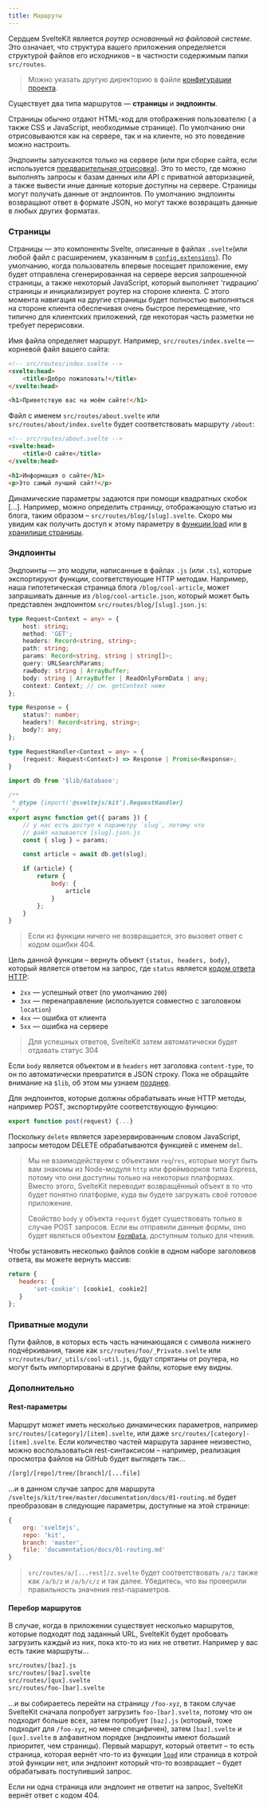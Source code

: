 ```yaml
---
title: Маршруты
---
```


Сердцем SvelteKit является _роутер основанный на файловой системе_. Это означает, что структура вашего приложения определяется структурой файлов его исходников – в частности содержимым папки `src/routes`.

> Можно указать другую директорию в файле [конфигурации проекта](#конфигурация).

Существует два типа маршрутов — **страницы** и **эндпоинты**.

Страницы обычно отдают HTML-код для отображения пользователю ( а также CSS и JavaScript, необходимые странице). По умолчанию они отрисовываются как на сервере, так и на клиенте, но это поведение можно настроить.

Эндпоинты запускаются только на сервере (или при сборке сайта, если используется [предварительная отрисовка](#ssr-и-javascript-prerender)). Это то место, где можно выполнять запросы к базам данных или API с приватной авторизацией, а также вывести иные данные которые доступны на сервере. Страницы могут получать данные от эндпоинтов. По умолчанию эндпоинты возвращают ответ в формате JSON, но могут также возвращать данные в любых других форматах.

### Страницы

Страницы — это компоненты Svelte, описанные в файлах `.svelte`(или любой файл с расширением, указанным в [`config.extensions`](#конфигурация)). По умолчанию, когда пользователь впервые посещает приложение, ему будет отправлена сгенерированная на сервере версия запрошенной страницы, а также некоторый JavaScript, который выполняет 'гидрацию' страницы и инициализирует роутер на стороне клиента. С этого момента навигация на другие страницы будет полностью выполняться на стороне клиента обеспечивая очень быстрое перемещение, что типично для клиентских приложений, где некоторая часть разметки не требует перерисовки.

Имя файла определяет маршрут. Например, `src/routes/index.svelte` — корневой файл вашего сайта:


```html
<!-- src/routes/index.svelte -->
<svelte:head>
	<title>Добро пожаловать!</title>
</svelte:head>

<h1>Приветствую вас на моём сайте!</h1>
```

Файл с именем `src/routes/about.svelte` или `src/routes/about/index.svelte` будет соответствовать маршруту `/about`:

```html
<!-- src/routes/about.svelte -->
<svelte:head>
	<title>О сайте</title>
</svelte:head>

<h1>Информация о сайте</h1>
<p>Это самый лучший сайт!</p>
```

Динамические параметры задаются при помощи квадратных скобок [...]. Например, можно определить страницу, отображающую статью из блога, таким образом – `src/routes/blog/[slug].svelte`. Скоро мы увидим как получить доступ к этому параметру в 
[функции load](#загрузка-данных) или [в хранилище страницы](#модули-app-stores). 

### Эндпоинты

Эндпоинты — это модули, написанные в файлах `.js` (или `.ts`), которые экспортируют функции, соответствующие HTTP методам. Например, наша гипотетическая страница блога `/blog/cool-article`, может запрашивать данные из `/blog/cool-article.json`, который может быть представлен эндпоинтом `src/routes/blog/[slug].json.js`:

```ts
type Request<Context = any> = {
	host: string;
	method: 'GET';
	headers: Record<string, string>;
	path: string;
	params: Record<string, string | string[]>;
	query: URLSearchParams;
	rawBody: string | ArrayBuffer;
 	body: string | ArrayBuffer | ReadOnlyFormData | any;
	context: Context; // см. getContext ниже
};

type Response = {
	status?: number;
	headers?: Record<string, string>;
	body?: any;
};

type RequestHandler<Context = any> = {
	(request: Request<Context>) => Response | Promise<Response>;
}
```

```js
import db from '$lib/database';

/**
 * @type {import('@sveltejs/kit').RequestHandler}
 */
export async function get({ params }) {
	// у нас есть доступ к параметру `slug`, потому что
	// файл называется [slug].json.js
	const { slug } = params;

	const article = await db.get(slug);

	if (article) {
		return {
			body: {
				article
			}
		};
	} 
}
```
> Если из функции ничего не возвращается, это вызовет ответ с кодом ошибки 404.

Цель данной функции – вернуть объект `{status, headers, body}`, который является ответом на запрос, где `status` является [кодом ответа HTTP](https://httpstatusdogs.com):

- `2xx` — успешный ответ (по умолчанию `200`)
- `3xx` — перенаправление (используется совместно с заголовком `location`)
- `4xx` — ошибка от клиента
- `5xx` — ошибка на сервере

> Для успешных ответов, SvelteKit затем автоматически будет отдавать статус 304

Если `body` является объектом и в `headers` нет заголовка `content-type`, то он по автоматически превратится в JSON строку. Пока не обращайте внимание на `$lib`, об этом мы узнаем [позднее](#модули-lib).

Для эндпоинтов, которые должны обрабатывать иные HTTP методы, например POST, экспортируйте соответствующую функцию:

```js
export function post(request) {...}
```

Поскольку `delete` является зарезервированным словом JavaScript, запросы методом DELETE обрабатываются функцией с именем `del`.

> Мы не взаимодействуем с объектами `req`/`res`, которые могут быть вам знакомы из Node-модуля `http` или фреймворков типа Express, потому что они доступны только на некоторых платформах. Вместо этого, SvelteKit переводит возвращённый объект в то что будет понятно платформе, куда вы будете загружать своё готовое приложение. 
>
> Свойство `body` у объекта `request` будет существовать только в случае POST запросов. Если вы отправили данные формы, оно будет являться объектом [`FormData`](https://developer.mozilla.org/en-US/docs/Web/API/FormData), доступным только для чтения.

Чтобы установить несколько файлов cookie в одном наборе заголовков ответа, вы можете вернуть массив:

 ```js
 return {
 	headers: {
 		'set-cookie': [cookie1, cookie2]
 	}
 };
 ```

### Приватные модули 

Пути файлов, в которых есть часть начинающаяся с символа нижнего подчёркивания, такие как `src/routes/foo/_Private.svelte` или `src/routes/bar/_utils/cool-util.js`, будут спрятаны от роутера, но могут быть импортированы в другие файлы, которые ему видны.


### Дополнительно

#### Rest-параметры

Маршрут может иметь несколько динамических параметров, например `src/routes/[category]/[item].svelte`, или даже `src/routes/[category]-[item].svelte`. Если количество частей маршрута заранее неизвестно, можно воспользоваться rest-синтаксисом – например, реализация просмотра файлов на GitHub будет выглядеть так...

```bash
/[org]/[repo]/tree/[branch]/[...file]
```

...и в данном случае запрос для маршрута `/sveltejs/kit/tree/master/documentation/docs/01-routing.md` будет преобразован в следующие параметры, доступные на этой странице:

```js
{
	org: 'sveltejs',
	repo: 'kit',
	branch: 'master',
	file: 'documentation/docs/01-routing.md'
}
```

> `src/routes/a/[...rest]/z.svelte` будет соответствовать `/a/z` также как `/a/b/z` и `/a/b/c/z` и так далее. Убедитесь, что вы проверили правильность значения rest-параметров.


#### Перебор маршрутов

В случае, когда в приложении существует несколько маршрутов, которые подходят под заданный URL, SvelteKit будет пробовать загрузить каждый из них, пока кто-то из них не ответит. Например у вас есть такие маршруты... 

```bash
src/routes/[baz].js
src/routes/[baz].svelte
src/routes/[qux].svelte
src/routes/foo-[bar].svelte
```
...и вы собираетесь перейти на страницу `/foo-xyz`, в таком случае SvelteKit сначала попробует загрузить `foo-[bar].svelte`, потому что он подходит больше всех, затем попробует `[baz].js` (который, тоже подходит для `/foo-xyz`, но менее специфичен), затем `[baz].svelte` и `[qux].svelte` в алфавитном порядке (эндпоинты имеют больший приоритет, чем страницы). Первый маршрут, который ответит – то есть страница, которая вернёт что-то из функции [`load`](#загрузка-данных) или страница в котрой этой функции нет, или эндпоинт который что-то возвращает – будет обрабатывать поступивший запрос.

Если ни одна страница или эндпоинт не ответит на запрос, SvelteKit вернёт ответ с кодом 404.